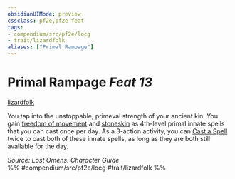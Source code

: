 ```yaml
---
obsidianUIMode: preview
cssclass: pf2e,pf2e-feat
tags:
- compendium/src/pf2e/locg
- trait/lizardfolk
aliases: ["Primal Rampage"]
---
```

# Primal Rampage  *Feat 13*  
[lizardfolk](/rules/traits/lizardfolk-b1.md)  


You tap into the unstoppable, primeval strength of your ancient kin. You gain [freedom of movement](/compendium/spells/freedom-of-movement.md) and [stoneskin](/compendium/spells/stoneskin.md) as 4th-level primal innate spells that you can cast once per day. As a 3-action activity, you can [Cast a Spell](/rules/actions/cast-a-spell.md) twice to cast both of these innate spells, as long as they are both still available for the day.

*Source: Lost Omens: Character Guide*  
%% #compendium/src/pf2e/locg #trait/lizardfolk %%